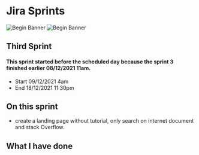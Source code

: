 

# Jira Sprints
![Begin Banner](.png)
![Begin Banner](.png)

## Third Sprint
#### This sprint started before the scheduled day because the sprint 3 finished earlier 08/12/2021 11am.
* Start 09/12/2021 4am 
* End 18/12/2021 11:30pm



## On this sprint
* create a landing page without tutorial, only search on internet document and stack Overflow.

## What I have done


